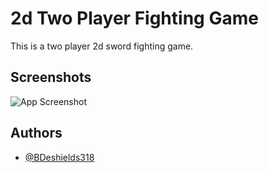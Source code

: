 
# 2d Two Player Fighting Game

This is a two player 2d sword fighting game.

## Screenshots

![App Screenshot](/relative/path/to/img/screenshot.png?raw=true "2d Fighting Game")



## Authors

- [@BDeshields318](https://www.github.com/BDeshields318)

